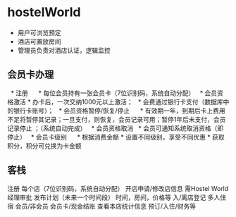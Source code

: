 # hostelWorld

* 用户可浏览预定
* 酒店可置放房间
* 管理员负责对酒店认证，逻辑监控


会员卡办理
---------------------
   * 注册
      * 每位会员持有一张会员卡（7位识别码，系统自动分配）
   * 会员资格激活
      * 办卡后，一次交纳1000元以上激活；
      * 会费通过银行卡支付（数据库中的银行卡账号）；
   * 会员资格暂停/恢复/停止
      * 有效期一年，到期后卡上费用不足将暂停其记录；一旦支付，则恢复，会员记录可用；暂停1年后未支付，会员记录停止 ；（系统自动完成）
   * 会员资格取消
      * 会员可通知系统取消资格（即停止）
   * 会员卡级别
      * 根据消费金额
        * 设置不同级别，享受不同优惠
        * 获取积分，积分可兑换为卡金额
      

客栈
---------------------
注册
每个店（7位识别码，系统自动分配）
开店申请/修改店信息
需Hostel World经理审批
发布计划（未来一个时间段）
时间，房间，价格等
入/离店登记
多人住宿
会员/非会员
会员卡/现金结账
查看本店统计信息
预订/入住/财务等

 
